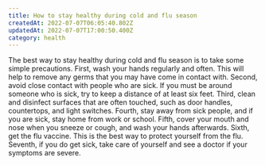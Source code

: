 ```yaml
---
title: How to stay healthy during cold and flu season
createdAt: 2022-07-07T06:05:40.802Z
updatedAt: 2022-07-07T17:00:50.400Z
category: health
---
```


The best way to stay healthy during cold and flu season is to take some simple precautions. First, wash your hands regularly and often. This will help to remove any germs that you may have come in contact with. Second, avoid close contact with people who are sick. If you must be around someone who is sick, try to keep a distance of at least six feet. Third, clean and disinfect surfaces that are often touched, such as door handles, countertops, and light switches. Fourth, stay away from sick people, and if you are sick, stay home from work or school. Fifth, cover your mouth and nose when you sneeze or cough, and wash your hands afterwards. Sixth, get the flu vaccine. This is the best way to protect yourself from the flu. Seventh, if you do get sick, take care of yourself and see a doctor if your symptoms are severe.

